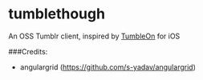 # tumblethough
An OSS Tumblr client, inspired by [TumbleOn](https://itunes.apple.com/us/app/tumbleon-photo-viewer-for/id531571259?mt=8) for iOS

###Credits: 

* angulargrid (https://github.com/s-yadav/angulargrid)
